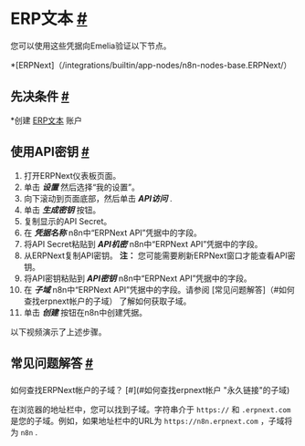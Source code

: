 


 ERP文本
 [#](#erpnext "永久链接")
=========================================



 您可以使用这些凭据向Emelia验证以下节点。
 


*[ERPNext]（/integrations/builtin/app-nodes/n8n-nodes-base.ERPNext/）



 先决条件
 [#](#先决条件 "永久链接")
-----------------------------------------------------


*创建
 [ERP文本](https://erpnext.com) 
 账户



 使用API密钥
 [#](#使用api键 "永久链接")
-----------------------------------------------------


1. 打开ERPNext仪表板页面。
2. 单击
 ***设置***
 然后选择“我的设置”。
3. 向下滚动到页面底部，然后单击
 ***API访问***
 .
4. 单击
 ***生成密钥***
 按钮。
5. 复制显示的API Secret。
6. 在
 ***凭据名称***
 n8n中“ERPNext API”凭据中的字段。
7. 将API Secret粘贴到
 ***API机密***
 n8n中“ERPNext API”凭据中的字段。
8. 从ERPNext复制API密钥。
 **注：**
 您可能需要刷新ERPNext窗口才能查看API密钥。
9. 将API密钥粘贴到
 ***API密钥***
 n8n中“ERPNext API”凭据中的字段。
10. 在
 ***子域***
 n8n中“ERPNext API”凭据中的字段。请参阅
 [常见问题解答]（#如何查找erpnext帐户的子域）
 了解如何获取子域。
11. 单击
 ***创建***
 按钮在n8n中创建凭据。



 以下视频演示了上述步骤。
 







 常见问题解答
 [#](#faqs "永久链接")
-----------------------------------


### 
 如何查找ERPNext帐户的子域？
 [#](#如何查找erpnext帐户 "永久链接"的子域)



 在浏览器的地址栏中，您可以找到子域。字符串介于
 `https://`
 和
 `.erpnext.com`
 是您的子域。例如，如果地址栏中的URL为
 `https://n8n.erpnext.com` 
 ，子域将为
 `n8n`
 .
 





